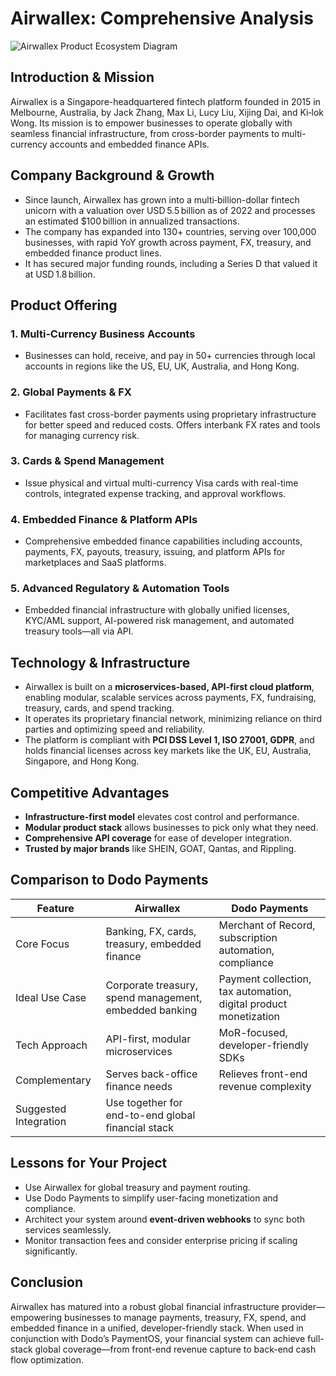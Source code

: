 # Airwallex: Comprehensive Analysis

![Airwallex Product Ecosystem Diagram](airwallex_ecosystem_diagram.png)

## Introduction & Mission
Airwallex is a Singapore-headquartered fintech platform founded in 2015 in Melbourne, Australia, by Jack Zhang, Max Li, Lucy Liu, Xijing Dai, and Ki‑lok Wong. Its mission is to empower businesses to operate globally with seamless financial infrastructure, from cross-border payments to multi-currency accounts and embedded finance APIs.

## Company Background & Growth
- Since launch, Airwallex has grown into a multi‑billion-dollar fintech unicorn with a valuation over USD 5.5 billion as of 2022 and processes an estimated $100 billion in annualized transactions.
- The company has expanded into 130+ countries, serving over 100,000 businesses, with rapid YoY growth across payment, FX, treasury, and embedded finance product lines.
- It has secured major funding rounds, including a Series D that valued it at USD 1.8 billion.

## Product Offering

### 1. Multi‑Currency Business Accounts
- Businesses can hold, receive, and pay in 50+ currencies through local accounts in regions like the US, EU, UK, Australia, and Hong Kong.

### 2. Global Payments & FX
- Facilitates fast cross-border payments using proprietary infrastructure for better speed and reduced costs. Offers interbank FX rates and tools for managing currency risk.

### 3. Cards & Spend Management
- Issue physical and virtual multi-currency Visa cards with real-time controls, integrated expense tracking, and approval workflows.

### 4. Embedded Finance & Platform APIs
- Comprehensive embedded finance capabilities including accounts, payments, FX, payouts, treasury, issuing, and platform APIs for marketplaces and SaaS platforms.

### 5. Advanced Regulatory & Automation Tools
- Embedded financial infrastructure with globally unified licenses, KYC/AML support, AI-powered risk management, and automated treasury tools—all via API.

## Technology & Infrastructure
- Airwallex is built on a **microservices-based, API-first cloud platform**, enabling modular, scalable services across payments, FX, fundraising, treasury, cards, and spend tracking.
- It operates its proprietary financial network, minimizing reliance on third parties and optimizing speed and reliability.
- The platform is compliant with **PCI DSS Level 1, ISO 27001, GDPR**, and holds financial licenses across key markets like the UK, EU, Australia, Singapore, and Hong Kong.

## Competitive Advantages
- **Infrastructure-first model** elevates cost control and performance.
- **Modular product stack** allows businesses to pick only what they need.
- **Comprehensive API coverage** for ease of developer integration.
- **Trusted by major brands** like SHEIN, GOAT, Qantas, and Rippling.

## Comparison to Dodo Payments
| Feature | Airwallex | Dodo Payments |
|---|---|---|
| Core Focus | Banking, FX, cards, treasury, embedded finance | Merchant of Record, subscription automation, compliance |
| Ideal Use Case | Corporate treasury, spend management, embedded banking | Payment collection, tax automation, digital product monetization |
| Tech Approach | API-first, modular microservices | MoR-focused, developer-friendly SDKs |
| Complementary | Serves back-office finance needs | Relieves front-end revenue complexity |
| Suggested Integration | Use together for end-to-end global financial stack |

## Lessons for Your Project
- Use Airwallex for global treasury and payment routing.
- Use Dodo Payments to simplify user-facing monetization and compliance.
- Architect your system around **event-driven webhooks** to sync both services seamlessly.
- Monitor transaction fees and consider enterprise pricing if scaling significantly.

## Conclusion
Airwallex has matured into a robust global financial infrastructure provider—empowering businesses to manage payments, treasury, FX, spend, and embedded finance in a unified, developer-friendly stack. When used in conjunction with Dodo’s PaymentOS, your financial system can achieve full-stack global coverage—from front-end revenue capture to back-end cash flow optimization.
